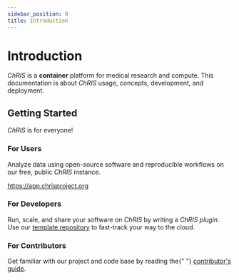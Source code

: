 ```yaml
---
sidebar_position: 0
title: Introduction
---
```


# Introduction

_ChRIS_ is a **container** platform for medical research and compute.
This documentation is about _ChRIS_ usage, concepts, development, and deployment.

## Getting Started

_ChRIS_ is for everyone!

<div class="container container-of-same-height-cards">
  <div class="row">
    <div class="col col--4">
      <div class="card">
        <div class="card__header">
          <h3>For Users</h3>
        </div>
        <div class="card__body">
          <p>
            Analyze data using open-source software and reproducible workflows
            on our free, public <em>ChRIS</em> instance.
          </p>
          <p>
            <a href="https://app.chrisproject.org">https://app.chrisproject.org</a>
          </p>
        </div>
      </div>
    </div>
    <div class="col col--4">
      <div class="card">
        <div class="card__header">
          <h3>For Developers</h3>
        </div>
        <div class="card__body">
          <p>
            Run, scale, and share your software on <em>ChRIS</em> by writing a <em>ChRIS plugin</em>.
            Use our <a href="https://github.com/FNNDSC/python-chrisapp-template">template repository</a> to
            fast-track your way to the cloud.
          </p>
        </div>
      </div>
    </div>
    <div class="col col--4">
      <div class="card">
        <div class="card__header">
          <h3>For Contributors</h3>
        </div>
        <div class="card__body">
          <p>
            Get familiar with our project and code base by reading the{" "}
            <a href="/docs/guide">contributor's guide</a>.
          </p>
        </div>
      </div>
    </div>
  </div>
</div>

